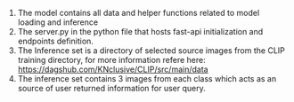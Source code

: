 1. The model contains all data and helper functions related to model loading and inference
2. The server.py in the python file that hosts fast-api initialization and endpoints definition.
3. The Inference set is a directory of selected source images from the CLIP training directory, for more information refere here: https://dagshub.com/KNclusive/CLIP/src/main/data
4. The inference set contains 3 images from each class which acts as an source of user returned information for user query.
